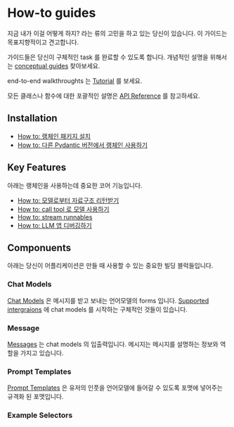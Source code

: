 # How-to guides

지금 내가 이걸 어떻게 하지? 라는 류의 고민을 하고 있는 당신이 있습니다. 
이 가이드는 목표지향적이고 견고합니다.

가이드들은 당신이 구체적인 task 를 완료할 수 있도록 합니다. 개념적인 설명을 위해서는 [conceptual guides](../archive/Conceptual%20guides.md) 찾아보세요. 

end-to-end walkthroughts 는 [Tutorial](Tutorials.md) 를 보세요. 

모든 클래스나 함수에 대한 포괄적인 설명은 [API Reference](../archive/api_reference.md) 를 참고하세요.

## Installation

* [How to: 랭체인 패키지 설치](../archive/howtoinstalllLangchainpackage.md)
* [How to: 다른 Pydantic 버전에서 랭체인 사용하기](../archive/howtouselangchainwithdifferentpydanticversion.md)

## Key Features

아래는 랭체인을 사용하는데 중요한 코어 기능입니다.

* [How to: 모델로부터 자료구조 리턴받기](../archive/howtoreturnstrtucteddatafromamodel.md)
* [How to: call tool 로 모델 사용하기](../archive/howtouseamodeltocalltools.md)
* [How to: stream runnables](../archive/howtostreamrunnables.md)
* [How to: LLM 앱 디버깅하기](../archive/howtodebugyourlllmapps.md)


## Componuents

아래는 당신이 어플리케이션은 만들 때 사용할 수 있는 중요한 빌딩 블럭들입니다.

### Chat Models
[Chat Models](../archive/chatmodels.md) 은 메시지를 받고 보내는 언어모델의 forms 입니다. [Supported intergraions](../archive/supported%20integrations.md) 에 chat models 를 시작하는 구체적인 것들이 있습니다. 

### Message
[Messages](../archive/message.md) 는 chat models 의 입출력입니다. 메시지는 메시지를 설명하는 정보와 역할을 가지고 있습니다.

### Prompt Templates
[Prompt Templates](../archive/prompttemplate.md) 은 유저의 인풋을 언어모델에 들어갈 수 있도록 포맷에 넣어주는 규격화 된 포맷입니다. 

### Example Selectors